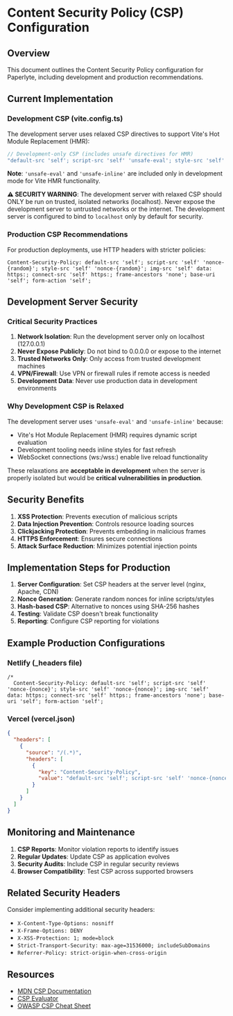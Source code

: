 # Content Security Policy (CSP) Configuration

## Overview

This document outlines the Content Security Policy configuration for Paperlyte, including development and production recommendations.

## Current Implementation

### Development CSP (vite.config.ts)

The development server uses relaxed CSP directives to support Vite's Hot Module Replacement (HMR):

```typescript
// Development-only CSP (includes unsafe directives for HMR)
"default-src 'self'; script-src 'self' 'unsafe-eval'; style-src 'self' 'unsafe-inline'; img-src 'self' data: https:; connect-src 'self' https: ws: wss:;"
```

**Note**: `'unsafe-eval'` and `'unsafe-inline'` are included only in development mode for Vite HMR functionality.

**⚠️ SECURITY WARNING**: The development server with relaxed CSP should ONLY be run on trusted, isolated networks (localhost). Never expose the development server to untrusted networks or the internet. The development server is configured to bind to `localhost` only by default for security.

### Production CSP Recommendations

For production deployments, use HTTP headers with stricter policies:

```
Content-Security-Policy: default-src 'self'; script-src 'self' 'nonce-{random}'; style-src 'self' 'nonce-{random}'; img-src 'self' data: https:; connect-src 'self' https:; frame-ancestors 'none'; base-uri 'self'; form-action 'self';
```

## Development Server Security

### Critical Security Practices

1. **Network Isolation**: Run the development server only on localhost (127.0.0.1)
2. **Never Expose Publicly**: Do not bind to 0.0.0.0 or expose to the internet
3. **Trusted Networks Only**: Only access from trusted development machines
4. **VPN/Firewall**: Use VPN or firewall rules if remote access is needed
5. **Development Data**: Never use production data in development environments

### Why Development CSP is Relaxed

The development server uses `'unsafe-eval'` and `'unsafe-inline'` because:
- Vite's Hot Module Replacement (HMR) requires dynamic script evaluation
- Development tooling needs inline styles for fast refresh
- WebSocket connections (ws:/wss:) enable live reload functionality

These relaxations are **acceptable in development** when the server is properly isolated but would be **critical vulnerabilities in production**.

## Security Benefits

1. **XSS Protection**: Prevents execution of malicious scripts
2. **Data Injection Prevention**: Controls resource loading sources
3. **Clickjacking Protection**: Prevents embedding in malicious frames
4. **HTTPS Enforcement**: Ensures secure connections
5. **Attack Surface Reduction**: Minimizes potential injection points

## Implementation Steps for Production

1. **Server Configuration**: Set CSP headers at the server level (nginx, Apache, CDN)
2. **Nonce Generation**: Generate random nonces for inline scripts/styles
3. **Hash-based CSP**: Alternative to nonces using SHA-256 hashes
4. **Testing**: Validate CSP doesn't break functionality
5. **Reporting**: Configure CSP reporting for violations

## Example Production Configurations

### Netlify (\_headers file)

```
/*
  Content-Security-Policy: default-src 'self'; script-src 'self' 'nonce-{nonce}'; style-src 'self' 'nonce-{nonce}'; img-src 'self' data: https:; connect-src 'self' https:; frame-ancestors 'none'; base-uri 'self'; form-action 'self';
```

### Vercel (vercel.json)

```json
{
  "headers": [
    {
      "source": "/(.*)",
      "headers": [
        {
          "key": "Content-Security-Policy",
          "value": "default-src 'self'; script-src 'self' 'nonce-{nonce}'; style-src 'self' 'nonce-{nonce}'; img-src 'self' data: https:; connect-src 'self' https:; frame-ancestors 'none'; base-uri 'self'; form-action 'self';"
        }
      ]
    }
  ]
}
```

## Monitoring and Maintenance

1. **CSP Reports**: Monitor violation reports to identify issues
2. **Regular Updates**: Update CSP as application evolves
3. **Security Audits**: Include CSP in regular security reviews
4. **Browser Compatibility**: Test CSP across supported browsers

## Related Security Headers

Consider implementing additional security headers:

- `X-Content-Type-Options: nosniff`
- `X-Frame-Options: DENY`
- `X-XSS-Protection: 1; mode=block`
- `Strict-Transport-Security: max-age=31536000; includeSubDomains`
- `Referrer-Policy: strict-origin-when-cross-origin`

## Resources

- [MDN CSP Documentation](https://developer.mozilla.org/en-US/docs/Web/HTTP/CSP)
- [CSP Evaluator](https://csp-evaluator.withgoogle.com/)
- [OWASP CSP Cheat Sheet](https://cheatsheetseries.owasp.org/cheatsheets/Content_Security_Policy_Cheat_Sheet.html)
